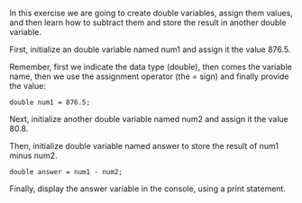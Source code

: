 In this exercise we are going to create double variables, assign them values, and then learn how to subtract them and store the result in another double variable.

First, initialize an double variable named num1 and assign it the value 876.5.

Remember, first we indicate the data type (double), then comes the variable name, then we use the assignment operator (the = sign) and finally provide the value:
```
double num1 = 876.5;
```
Next, initialize another double variable named num2 and assign it the value 80.8.

Then, initialize double variable named  answer to store the result of num1 minus num2.
```
double answer = num1 - num2;
```
Finally, display the answer variable in the console, using a print statement. 